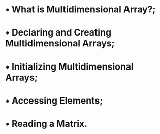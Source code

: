 

# • What is Multidimensional Array?;
# • Declaring and Creating Multidimensional Arrays;
# • Initializing Multidimensional Arrays;
# • Accessing Elements;
# • Reading a Matrix.
